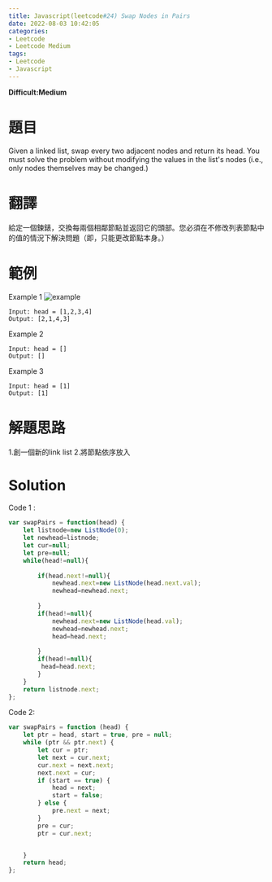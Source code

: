 ```yaml
---
title: Javascript(leetcode#24) Swap Nodes in Pairs
date: 2022-08-03 10:42:05
categories: 
- Leetcode 
- Leetcode Medium 
tags:
- Leetcode
- Javascript
---
```


**Difficult:Medium**

# 題目
Given a linked list, swap every two adjacent nodes and return its head. You must solve the problem without modifying the values in the list's nodes (i.e., only nodes themselves may be changed.)

<!--more-->

# 翻譯
給定一個鍊錶，交換每兩個相鄰節點並返回它的頭部。您必須在不修改列表節點中的值的情況下解決問題（即，只能更改節點本身。）

# 範例

Example 1
![example](../image/leetcode/leetcode24.png "example")
```
Input: head = [1,2,3,4]
Output: [2,1,4,3]

```


Example 2

```
Input: head = []
Output: []

```


Example 3

```
Input: head = [1]
Output: [1]

```

# 解題思路
1.創一個新的link list
2.將節點依序放入

# Solution
Code 1 :
```Javascript
var swapPairs = function(head) {
    let listnode=new ListNode(0);
    let newhead=listnode;
    let cur=null;
    let pre=null;
    while(head!=null){
   
        if(head.next!=null){
            newhead.next=new ListNode(head.next.val);
            newhead=newhead.next;  
           
        }
        if(head!=null){
            newhead.next=new ListNode(head.val);
            newhead=newhead.next;
            head=head.next;
         
        }
        if(head!=null){
         head=head.next;
        }
    }
    return listnode.next;
};

```
Code 2:
```Javascript
var swapPairs = function (head) {
    let ptr = head, start = true, pre = null;
    while (ptr && ptr.next) {
        let cur = ptr;
        let next = cur.next;
        cur.next = next.next;
        next.next = cur;
        if (start == true) {
            head = next;
            start = false;
        } else {
            pre.next = next;
        }
        pre = cur;
        ptr = cur.next;


    }
    return head;
};
```